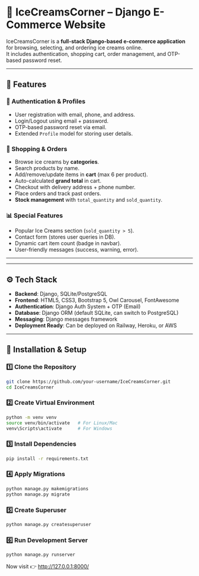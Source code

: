 # 🍦 IceCreamsCorner – Django E-Commerce Website

IceCreamsCorner is a **full-stack Django-based e-commerce application** for browsing, selecting, and ordering ice creams online.  
It includes authentication, shopping cart, order management, and OTP-based password reset.

---

## 📌 Features

### 👤 Authentication & Profiles
- User registration with email, phone, and address.
- Login/Logout using email + password.
- OTP-based password reset via email.
- Extended `Profile` model for storing user details.

### 🛒 Shopping & Orders
- Browse ice creams by **categories**.
- Search products by name.
- Add/remove/update items in **cart** (max 6 per product).
- Auto-calculated **grand total** in cart.
- Checkout with delivery address + phone number.
- Place orders and track past orders.
- **Stock management** with `total_quantity` and `sold_quantity`.

### 📊 Special Features
- Popular Ice Creams section (`sold_quantity > 5`).
- Contact form (stores user queries in DB).
- Dynamic cart item count (badge in navbar).
- User-friendly messages (success, warning, error).

---


---

## ⚙️ Tech Stack

- **Backend**: Django, SQLite/PostgreSQL
- **Frontend**: HTML5, CSS3, Bootstrap 5, Owl Carousel, FontAwesome
- **Authentication**: Django Auth System + OTP (Email)
- **Database**: Django ORM (default SQLite, can switch to PostgreSQL)
- **Messaging**: Django messages framework
- **Deployment Ready**: Can be deployed on Railway, Heroku, or AWS

---

## 🚀 Installation & Setup

### 1️⃣ Clone the Repository
```bash
git clone https://github.com/your-username/IceCreamsCorner.git
cd IceCreamsCorner
```
### 2️⃣ Create Virtual Environment
```bash
python -m venv venv
source venv/bin/activate   # For Linux/Mac
venv\Scripts\activate      # For Windows
```

### 3️⃣ Install Dependencies
```bash
pip install -r requirements.txt
```

### 4️⃣ Apply Migrations
```bash
python manage.py makemigrations
python manage.py migrate
```

### 5️⃣ Create Superuser
```bash
python manage.py createsuperuser
``` 

### 6️⃣ Run Development Server
```bash
python manage.py runserver
```

Now visit 👉 http://127.0.0.1:8000/